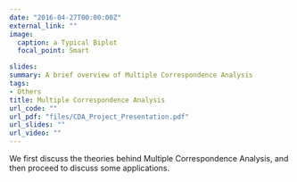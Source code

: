 ```yaml
---
date: "2016-04-27T00:00:00Z"
external_link: ""
image:
  caption: a Typical Biplot
  focal_point: Smart

slides: 
summary: A brief overview of Multiple Correspondence Analysis
tags:
- Others
title: Multiple Correspondence Analysis
url_code: ""
url_pdf: "files/CDA_Project_Presentation.pdf"
url_slides: ""
url_video: ""
---
```


We first discuss the theories behind Multiple Correspondence Analysis, and then proceed to discuss some applications.